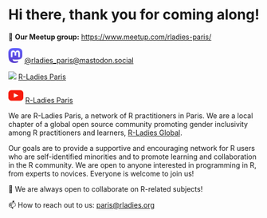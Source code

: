 # Hi there, thank you for coming along!

📝 **Our Meetup group:** https://www.meetup.com/rladies-paris/

<a href="https://mastodon.social/@rladies_paris/"><img height="30" src="https://github.com/rladiesparis/RLadiesParis/blob/main/mastodon.png?raw=true"></a> [@rladies_paris@mastodon.social](https://mastodon.social/@rladies_paris/)

<a href="[https://www.linkedin.com/company/86712812/](https://www.linkedin.com/company/86712812/)"><img height="30" src="https://github.com/rladiesparis/RLadiesParis/blob/main/linkedin.png?raw=true"></a> [R-Ladies Paris](https://www.linkedin.com/company/86712812/)

<a href="https://www.youtube.com/@rladiesparis"><img height="30" src="https://github.com/rladiesparis/RLadiesParis/blob/main/youtube.png?raw=true"></a> [R-Ladies Paris](https://www.youtube.com/@rladiesparis)

We are R-Ladies Paris, a network of R practitioners in Paris. We are a local chapter of a global open source community promoting gender inclusivity among R practitioners and learners, [R-Ladies Global](https://t.co/7HMQw0VGas).

Our goals are to provide a supportive and encouraging network for R users who are self-identified minorities and to promote learning and collaboration in the R community. We are open to anyone interested in programming in R, from experts to novices. Everyone is welcome to join us!

👯 We are always open to collaborate on R-related subjects!

📫 How to reach out to us: paris@rladies.org


